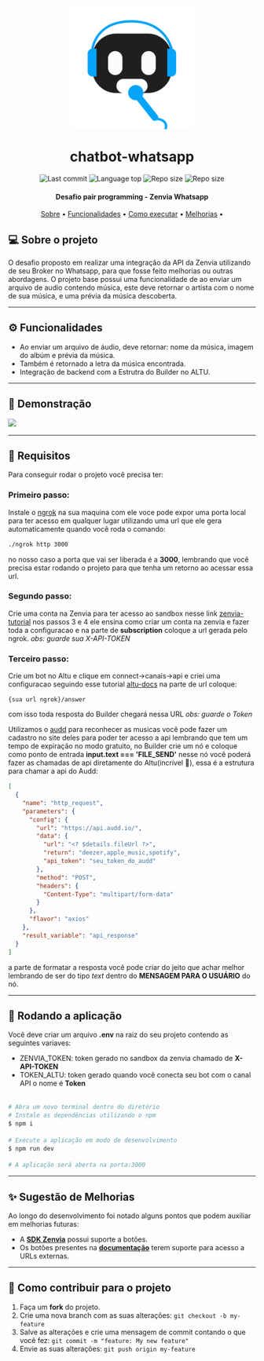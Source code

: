 <div align="center">
  <img align="center" alt="chatbot-whatsapp" title="#chatbot-whatsapp" src="./src/assets/Logo.png" width="250" />
  <h1>chatbot-whatsapp</h1>
  <img alt="Last commit" src="https://img.shields.io/github/last-commit/roberto-gfurlan/chatbot-whatsapp"/>
  <img alt="Language top" src="https://img.shields.io/github/languages/top/roberto-gfurlan/chatbot-whatsapp"/>
  <img alt="Repo size" src="https://img.shields.io/github/repo-size/roberto-gfurlan/chatbot-whatsapp"/>
  <img alt="Repo size" src="https://img.shields.io/github/contributors/roberto-gfurlan/chatbot-whatsapp"/>
</div>

<h4 align="center"> 
Desafio pair programming - Zenvia Whatsapp
</h4>

<p align="center">
 <a href="#-sobre-o-projeto">Sobre</a> •
 <a href="#-funcionalidades">Funcionalidades</a> •
 <a href="#-rodando-a-aplicação">Como executar</a> • 
 <a href="#-sugestão-de-melhorias">Melhorias</a> • 
</p>

## 💻 Sobre o projeto

O desafio proposto em realizar uma integração da API da Zenvia utilizando de seu Broker no Whatsapp, para que fosse feito melhorias ou outras abordagens. O projeto base possui uma funcionalidade de ao enviar um arquivo de audio contendo música, este deve retornar o artista com o nome de sua música, e uma prévia da música descoberta.

---

## ⚙️ Funcionalidades

- Ao enviar um arquivo de áudio, deve retornar: nome da música, imagem do albúm e prévia da música.
- Também é retornado a letra da música encontrada.
- Integração de backend com a Estrutra do Builder no ALTU.

---

## 🔴 Demonstração

<img src="./src/assets/demo.gif" width="250"/>

---

## 📝 Requisitos

Para conseguir rodar o projeto você precisa ter:

### Primeiro passo:

Instale o [ngrok](https://ngrok.com/) na sua maquina com ele voce pode expor uma porta local para ter acesso em qualquer lugar utilizando uma url que ele gera automaticamente quando você roda o comando:

```sh
./ngrok http 3000
```

no nosso caso a porta que vai ser liberada é a **3000**, lembrando que você precisa estar rodando o projeto para que tenha um retorno ao acessar essa url.

### Segundo passo:

Crie uma conta na Zenvia para ter acesso ao sandbox nesse link [zenvia-tutorial](https://www.zenvia.com/blog/developers/whatsapp-bot-nodejs/) nos passos 3 e 4 ele ensina como criar um conta na zenvia e fazer toda a configuracao e na parte de **subscription** coloque a url gerada pelo ngrok.
_obs: guarde sua X-API-TOKEN_

### Terceiro passo:

Crie um bot no Altu e clique em connect->canais->api e criei uma configuracao seguindo esse tutorial [altu-docs](https://docs.altu.d1.cx/connect/canais/bot_api) na parte de url coloque:

```
{sua url ngrok}/answer
```

com isso toda resposta do Builder chegará nessa URL
_obs: guarde o Token_

Utilizamos o [audd](https://audd.io/) para reconhecer as musicas você pode fazer um cadastro no site deles para poder ter acesso a api lembrando que tem um tempo de expiração no modo gratuito, no Builder crie um nó e coloque como ponto de entrada **input.text === 'FILE_SEND'** nesse nó você poderá fazer as chamadas de api diretamente do Altu(incrível 🤯), essa é a estrutura para chamar a api do Audd:

```json
[
  {
    "name": "http_request",
    "parameters": {
      "config": {
        "url": "https://api.audd.io/",
        "data": {
          "url": "<? $details.fileUrl ?>",
          "return": "deezer,apple_music,spotify",
          "api_token": "seu_token_do_audd"
        },
        "method": "POST",
        "headers": {
          "Content-Type": "multipart/form-data"
        }
      },
      "flavor": "axios"
    },
    "result_variable": "api_response"
  }
]
```

a parte de formatar a resposta você pode criar do jeito que achar melhor lembrando de ser do tipo _text_ dentro do
**MENSAGEM PARA O USUÁRIO** do nó.

---

## 🧭 Rodando a aplicação

Você deve criar um arquivo **.env** na raiz do seu projeto contendo as seguintes variaves:

- ZENVIA_TOKEN: token gerado no sandbox da zenvia chamado de **X-API-TOKEN**
- TOKEN_ALTU: token gerado quando você conecta seu bot com o canal API o nome é **Token**

```bash

# Abra um novo terminal dentro do diretório
# Instale as dependências utilizando o npm
$ npm i

# Execute a aplicação em modo de desenvolvimento
$ npm run dev

# A aplicação será aberta na porta:3000

```

---

## ✨ Sugestão de Melhorias

Ao longo do desenvolvimento foi notado alguns pontos que podem auxiliar em melhorias futuras:

- A **[SDK Zenvia](https://www.npmjs.com/package/@zenvia/sdk)** possui suporte a botões.
- Os botões presentes na **[documentação](https://zenvia.github.io/zenvia-openapi-spec/v2/#tag/Content-types)** terem suporte para acesso a URLs externas.

---

## 💪 Como contribuir para o projeto

1. Faça um **fork** do projeto.
2. Crie uma nova branch com as suas alterações: `git checkout -b my-feature`
3. Salve as alterações e crie uma mensagem de commit contando o que você fez: `git commit -m "feature: My new feature"`
4. Envie as suas alterações: `git push origin my-feature`
